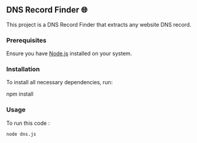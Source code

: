 ## DNS Record Finder 🌐

This project is a DNS Record Finder that extracts any website DNS record.

### Prerequisites

Ensure you have [Node.js](https://nodejs.org/) installed on your system.

### Installation

To install all necessary dependencies, run:

npm install

### Usage

To run this code :

```bash
node dns.js

